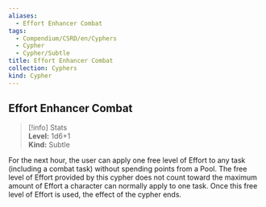 ```yaml
---
aliases:
  - Effort Enhancer Combat
tags:
  - Compendium/CSRD/en/Cyphers
  - Cypher
  - Cypher/Subtle
title: Effort Enhancer Combat
collection: Cyphers
kind: Cypher
---
```

## Effort Enhancer Combat  
>[!info] Stats  
> **Level:** 1d6+1  
> **Kind:** Subtle
  
For the next hour, the user can apply one free level of Effort to any task (including a combat task) without spending points from a Pool. The free level of Effort provided by this cypher does not count toward the maximum amount of Effort a character can normally apply to one task. Once this free level of Effort is used, the effect of the cypher ends.